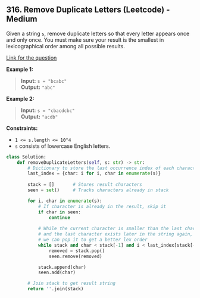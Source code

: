 ## 316. Remove Duplicate Letters (Leetcode) - Medium

Given a string `s`, remove duplicate letters so that every letter appears once and only once. You must make sure your result is the smallest in lexicographical order among all possible results.

[Link for the question](https://leetcode.com/problems/remove-duplicate-letters/description/)

**Example 1:**

> **Input:** `s = "bcabc"`  
> **Output:** `"abc"`

**Example 2:**

> **Input:** `s = "cbacdcbc"`  
> **Output:** `"acdb"`

**Constraints:**

- `1 <= s.length <= 10^4`
- `s` consists of lowercase English letters.

```Python
class Solution:
    def removeDuplicateLetters(self, s: str) -> str:
        # Dictionary to store the last occurrence index of each character
        last_index = {char: i for i, char in enumerate(s)}
        
        stack = []       # Stores result characters
        seen = set()     # Tracks characters already in stack

        for i, char in enumerate(s):
            # If character is already in the result, skip it
            if char in seen:
                continue
            
            # While the current character is smaller than the last character in stack
            # and the last character exists later in the string again,
            # we can pop it to get a better lex order
            while stack and char < stack[-1] and i < last_index[stack[-1]]:
                removed = stack.pop()
                seen.remove(removed)

            stack.append(char)
            seen.add(char)

        # Join stack to get result string
        return ''.join(stack)
```